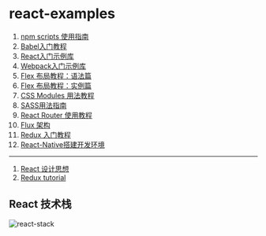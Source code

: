 # react-examples

1. [npm scripts 使用指南][0]
1. [Babel入门教程][1]
1. [React入门示例库][2]
1. [Webpack入门示例库][3]
1. [Flex 布局教程：语法篇][4]
1. [Flex 布局教程：实例篇][5]
1. [CSS Modules 用法教程][6]
1. [SASS用法指南][11]
1. [React Router 使用教程][7]
1. [Flux 架构][8]
1. [Redux 入门教程][9]
1. [React-Native搭建开发环境][10]

---

1. [React 设计思想](https://github.com/react-guide/react-basic)
1. [Redux tutorial][12]

## React 技术栈
![react-stack](http://www.ruanyifeng.com/blogimg/asset/2016/bg2016092301.png)

[0]: http://www.ruanyifeng.com/blog/2016/10/npm_scripts.html
[1]: doc/babel-guide.md
[2]: doc/react-demo.md
[3]: doc/webpack-demo.md
[4]: http://www.ruanyifeng.com/blog/2015/07/flex-grammar.html
[5]: http://www.ruanyifeng.com/blog/2015/07/flex-examples.html
[6]: doc/css-modules-demo.md
[7]: http://www.ruanyifeng.com/blog/2016/05/react_router.html
[8]: doc/flux-demo.md
[9]: doc/redux-demo.md
[10]: doc/react-native-install.md
[11]: http://www.ruanyifeng.com/blog/2012/06/sass.html
[12]: doc/redux-tutorial.md